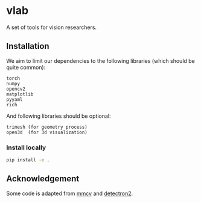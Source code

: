 # vlab

A set of tools for vision researchers.

## Installation

We aim to limit our dependencies to the following libraries (which should be quite common):

```
torch
numpy
opencv2
matplotlib
pyyaml
rich
```

And following libraries should be optional:

```
trimesh (for geometry process)
open3d  (for 3d visualization)
```

### Install locally

```bash
pip install -e .
```

## Acknowledgement

Some code is adapted from [mmcv](https://github.com/open-mmlab/mmcv/)
and [detectron2](https://github.com/facebookresearch/detectron2/).

